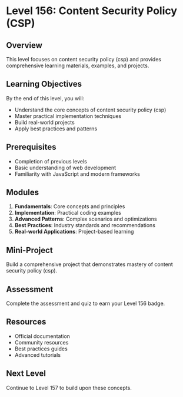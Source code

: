 # Level 156: Content Security Policy (CSP)

## Overview
This level focuses on content security policy (csp) and provides comprehensive learning materials, examples, and projects.

## Learning Objectives
By the end of this level, you will:
- Understand the core concepts of content security policy (csp)
- Master practical implementation techniques
- Build real-world projects
- Apply best practices and patterns

## Prerequisites
- Completion of previous levels
- Basic understanding of web development
- Familiarity with JavaScript and modern frameworks

## Modules
1. **Fundamentals**: Core concepts and principles
2. **Implementation**: Practical coding examples
3. **Advanced Patterns**: Complex scenarios and optimizations
4. **Best Practices**: Industry standards and recommendations
5. **Real-world Applications**: Project-based learning

## Mini-Project
Build a comprehensive project that demonstrates mastery of content security policy (csp).

## Assessment
Complete the assessment and quiz to earn your Level 156 badge.

## Resources
- Official documentation
- Community resources
- Best practices guides
- Advanced tutorials

## Next Level
Continue to Level 157 to build upon these concepts.
